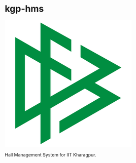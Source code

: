 # kgp-hms

![HMS Logo](https://github.com/madhav-datt/kgp-hms/blob/master/src/ui/logo2.png)

Hall Management System for IIT Kharagpur.
